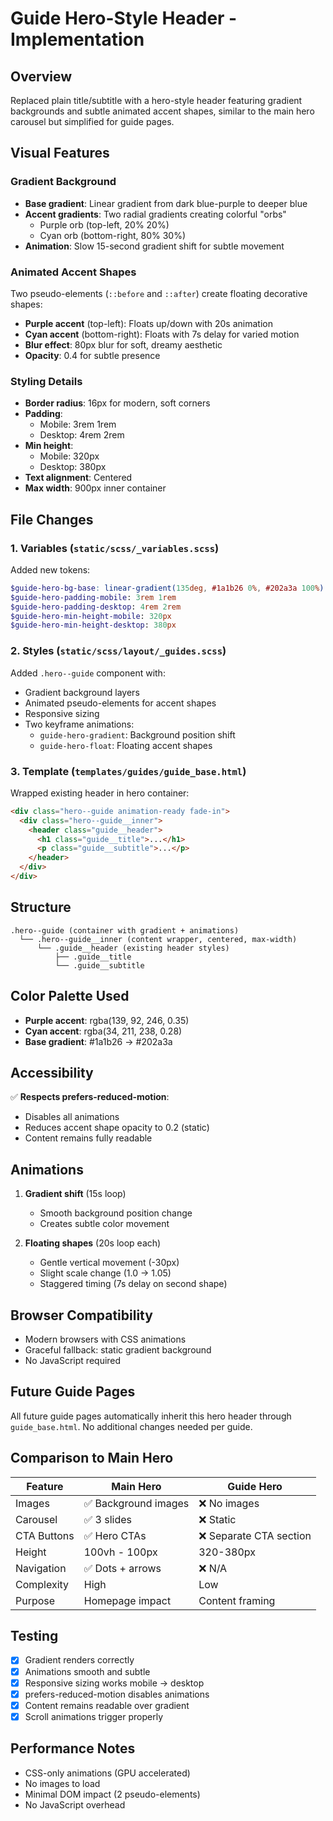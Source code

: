 # Guide Hero-Style Header - Implementation

## Overview
Replaced plain title/subtitle with a hero-style header featuring gradient backgrounds and subtle animated accent shapes, similar to the main hero carousel but simplified for guide pages.

## Visual Features

### Gradient Background
- **Base gradient**: Linear gradient from dark blue-purple to deeper blue
- **Accent gradients**: Two radial gradients creating colorful "orbs"
  - Purple orb (top-left, 20% 20%)
  - Cyan orb (bottom-right, 80% 30%)
- **Animation**: Slow 15-second gradient shift for subtle movement

### Animated Accent Shapes
Two pseudo-elements (`::before` and `::after`) create floating decorative shapes:
- **Purple accent** (top-left): Floats up/down with 20s animation
- **Cyan accent** (bottom-right): Floats with 7s delay for varied motion
- **Blur effect**: 80px blur for soft, dreamy aesthetic
- **Opacity**: 0.4 for subtle presence

### Styling Details
- **Border radius**: 16px for modern, soft corners
- **Padding**: 
  - Mobile: 3rem 1rem
  - Desktop: 4rem 2rem
- **Min height**:
  - Mobile: 320px
  - Desktop: 380px
- **Text alignment**: Centered
- **Max width**: 900px inner container

## File Changes

### 1. Variables (`static/scss/_variables.scss`)
Added new tokens:
```scss
$guide-hero-bg-base: linear-gradient(135deg, #1a1b26 0%, #202a3a 100%)
$guide-hero-padding-mobile: 3rem 1rem
$guide-hero-padding-desktop: 4rem 2rem
$guide-hero-min-height-mobile: 320px
$guide-hero-min-height-desktop: 380px
```

### 2. Styles (`static/scss/layout/_guides.scss`)
Added `.hero--guide` component with:
- Gradient background layers
- Animated pseudo-elements for accent shapes
- Responsive sizing
- Two keyframe animations:
  - `guide-hero-gradient`: Background position shift
  - `guide-hero-float`: Floating accent shapes

### 3. Template (`templates/guides/guide_base.html`)
Wrapped existing header in hero container:
```html
<div class="hero--guide animation-ready fade-in">
  <div class="hero--guide__inner">
    <header class="guide__header">
      <h1 class="guide__title">...</h1>
      <p class="guide__subtitle">...</p>
    </header>
  </div>
</div>
```

## Structure

```
.hero--guide (container with gradient + animations)
  └── .hero--guide__inner (content wrapper, centered, max-width)
      └── .guide__header (existing header styles)
          ├── .guide__title
          └── .guide__subtitle
```

## Color Palette Used
- **Purple accent**: rgba(139, 92, 246, 0.35)
- **Cyan accent**: rgba(34, 211, 238, 0.28)
- **Base gradient**: #1a1b26 → #202a3a

## Accessibility
✅ **Respects prefers-reduced-motion**:
- Disables all animations
- Reduces accent shape opacity to 0.2 (static)
- Content remains fully readable

## Animations
1. **Gradient shift** (15s loop)
   - Smooth background position change
   - Creates subtle color movement
   
2. **Floating shapes** (20s loop each)
   - Gentle vertical movement (-30px)
   - Slight scale change (1.0 → 1.05)
   - Staggered timing (7s delay on second shape)

## Browser Compatibility
- Modern browsers with CSS animations
- Graceful fallback: static gradient background
- No JavaScript required

## Future Guide Pages
All future guide pages automatically inherit this hero header through `guide_base.html`. No additional changes needed per guide.

## Comparison to Main Hero
| Feature | Main Hero | Guide Hero |
|---------|-----------|------------|
| Images | ✅ Background images | ❌ No images |
| Carousel | ✅ 3 slides | ❌ Static |
| CTA Buttons | ✅ Hero CTAs | ❌ Separate CTA section |
| Height | 100vh - 100px | 320-380px |
| Navigation | ✅ Dots + arrows | ❌ N/A |
| Complexity | High | Low |
| Purpose | Homepage impact | Content framing |

## Testing
- [x] Gradient renders correctly
- [x] Animations smooth and subtle
- [x] Responsive sizing works mobile → desktop
- [x] prefers-reduced-motion disables animations
- [x] Content remains readable over gradient
- [x] Scroll animations trigger properly

## Performance Notes
- CSS-only animations (GPU accelerated)
- No images to load
- Minimal DOM impact (2 pseudo-elements)
- No JavaScript overhead
